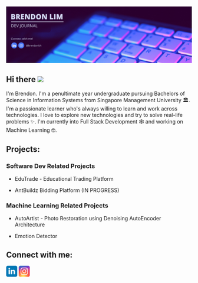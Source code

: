 <!-- welcome message -->
![Banner](https://github.com/brendonlch/brendonlch/blob/main/banner.png)
<h2>Hi there <img src="https://media.giphy.com/media/hvRJCLFzcasrR4ia7z/giphy.gif" width="25px"></h2>
<!-- About me -->
<p>
I'm Brendon. I'm a penultimate year undergraduate pursuing Bachelors of Science in Information Systems from Singapore Management University 🏛. I'm a passionate learner who's always willing to learn and work across technologies. I love to explore new technologies and try to solve real-life problems ✨. I'm currently into Full Stack Development 🕸️ and working on Machine Learning 🤓.
</p>

<!-- Projects --> 
<h2 align="left">Projects:</h2>
<h3 align="left">Software Dev Related Projects</h3>

- EduTrade - Educational Trading Platform 

- AntBuildz Bidding Platform (IN PROGRESS)

<h3 align="left">Machine Learning Related Projects</h3>

- AutoArtist - Photo Restoration using Denoising AutoEncoder Architecture

- Emotion Detector
  


<!-- Connect with me -->
<h2 align="left">Connect with me:</h2>
<p align="left">

<a href="https://linkedin.com/in/brendonlch" target="blank"><img align="center" src="https://github.com/brendonlch/brendonlch/blob/main/assets/linkedin.svg" alt="brendonlch" height="30" width="30" /></a>
<a href="https://instagram.com/brendonlch" target="blank"><img align="center" src="https://github.com/brendonlch/brendonlch/blob/main/assets/instagram.svg" alt="brendonlch" height="30" width="30" /></a>
<!--
**brendonlch/brendonlch** is a ✨ _special_ ✨ repository because its `README.md` (this file) appears on your GitHub profile.

Here are some ideas to get you started:

- 🔭 I’m currently working on ...
- 🌱 I’m currently learning ...
- 👯 I’m looking to collaborate on ...
- 🤔 I’m looking for help with ...
- 💬 Ask me about ...
- 📫 How to reach me: ...
- 😄 Pronouns: ...
- ⚡ Fun fact: ...
-->
